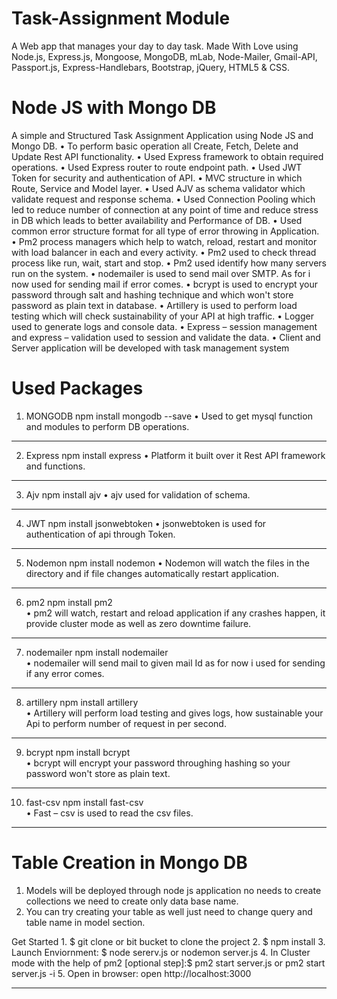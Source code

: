 # Task-Assignment Module
A Web app that manages your day to day task. Made With Love using Node.js, Express.js, Mongoose, MongoDB, mLab, Node-Mailer, Gmail-API, Passport.js, Express-Handlebars, Bootstrap, jQuery, HTML5 & CSS.

# Node JS with Mongo DB
A simple and Structured Task Assignment Application using Node JS and Mongo DB. 
•	To perform basic operation all Create, Fetch, Delete and Update Rest API functionality.
•	Used Express framework to obtain required operations.
•	Used Express router to route endpoint path.
•	Used JWT Token for security and authentication of API.
•	MVC structure in which Route, Service and Model layer.
•	Used AJV as schema validator which validate request and response schema.
•	Used Connection Pooling which led to reduce number of connection at any point of time and reduce stress in DB which leads to better availability and Performance of DB.
•	Used common error structure format for all type of error throwing in Application.
•	Pm2 process managers which help to watch, reload, restart and monitor with load balancer in each and every activity.
•	Pm2 used to check thread process like run, wait, start and stop.
•	Pm2 used identify how many servers run on the system.
•	nodemailer is used to send mail over SMTP. As for i now used for sending mail if error comes.
•	bcrypt is used to encrypt your password through salt and hashing technique and which won't store password as plain text in database.
•	Artillery is used to perform load testing which will check sustainability of your API at high traffic.
•	Logger used to generate logs and console data.
•	Express – session management and express – validation used to session and validate the data.
•	Client and Server application will be developed with task management system

# Used Packages

1. MONGODB
npm install mongodb --save 
•	Used to get mysql function and modules to perform DB operations.
________________________________________
2. Express
npm install express 
•	Platform it built over it Rest API framework and functions.
________________________________________
3. Ajv
npm install ajv 
•	ajv used for validation of schema.
________________________________________
4. JWT
npm install jsonwebtoken 
•	jsonwebtoken is used for authentication of api through Token.
________________________________________
5. Nodemon
npm install nodemon 
•	Nodemon will watch the files in the directory and if file changes automatically restart application. 
________________________________________
6. pm2
npm install pm2  
•	pm2 will watch, restart and reload application if any crashes happen, it provide cluster mode as well as zero downtime failure. 
________________________________________
7. nodemailer
npm install nodemailer  
•	nodemailer will send mail to given mail Id as for now i used for sending if any error comes.
________________________________________
8. artillery
npm install artillery  
•	Artillery will perform load testing and gives logs, how sustainable your Api to perform number of request in per second. 
________________________________________
9. bcrypt
npm install bcrypt  
•	bcrypt will encrypt your password throughing hashing so your password won't store as plain text.
________________________________________
10. fast-csv
npm install fast-csv  
•	Fast – csv is used to read the csv files.
________________________________________
# Table Creation in Mongo DB

1.	Models will be deployed through node js application no needs to create collections we need to create only data base name. 
2.	You can try creating your table as well just need to change query and table name in model section.

Get Started
	1.	$ git clone or bit bucket to clone the project
	2.	$ npm install
	3.	Launch Enviornment: $ node sererv.js or nodemon server.js
	4.	In Cluster mode with the help of pm2 [optional step]:$ pm2 start server.js or pm2 start server.js -i <no of instances>
	5.	Open in browser: open http://localhost:3000
________________________________________




